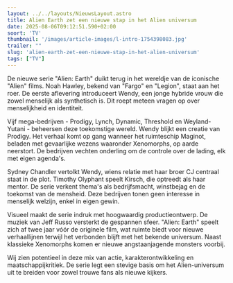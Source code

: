 ```yaml
---
layout: ../../layouts/NieuwsLayout.astro
title: Alien Earth zet een nieuwe stap in het Alien universum
date: 2025-08-06T09:12:51.590+02:00
soort: 'TV'
thumbnail: '/images/article-images/l-intro-1754398083.jpg'
trailer: ""
slug: 'alien-earth-zet-een-nieuwe-stap-in-het-alien-universum'
tags: ["TV"]
---
```


De nieuwe serie "Alien: Earth" duikt terug in het wereldje van de iconische
"Alien" films. Noah Hawley, bekend van "Fargo" en "Legion", staat aan het roer.
De eerste aflevering introduceert Wendy, een jonge hybride vrouw die zowel
menselijk als synthetisch is. Dit roept meteen vragen op over menselijkheid en
identiteit.

Vijf mega-bedrijven - Prodigy, Lynch, Dynamic, Threshold en Weyland-Yutani -
beheersen deze toekomstige wereld. Wendy blijkt een creatie van Prodigy. Het
verhaal komt op gang wanneer het ruimteschip Maginot, beladen met gevaarlijke
wezens waaronder Xenomorphs, op aarde neerstort. De bedrijven vechten onderling
om de controle over de lading, elk met eigen agenda's.

Sydney Chandler vertolkt Wendy, wiens relatie met haar broer CJ centraal staat
in de plot. Timothy Olyphant speelt Kirsch, die optreedt als haar mentor. De
serie verkent thema's als bedrijfsmacht, winstbejag en de toekomst van de
mensheid. Deze bedrijven tonen geen interesse in menselijk welzijn, enkel in
eigen gewin.

Visueel maakt de serie indruk met hoogwaardig productieontwerp. De muziek van
Jeff Russo versterkt de gespannen sfeer. "Alien: Earth" speelt zich af twee jaar
vóór de originele film, wat ruimte biedt voor nieuwe verhaallijnen terwijl het
verbonden blijft met het bekende universum. Naast klassieke Xenomorphs komen er
nieuwe angstaanjagende monsters voorbij.

Wij zien potentieel in deze mix van actie, karakterontwikkeling en
maatschappijkritiek. De serie legt een stevige basis om het Alien-universum uit
te breiden voor zowel trouwe fans als nieuwe kijkers.